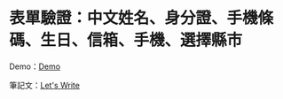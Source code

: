 # 表單驗證：中文姓名、身分證、手機條碼、生日、信箱、手機、選擇縣市

Demo：[Demo](https://letswritetw.github.io/letswrite-form-validation/)

筆記文：[Let's Write](https://www.letswrite.tw/form-validation/)
